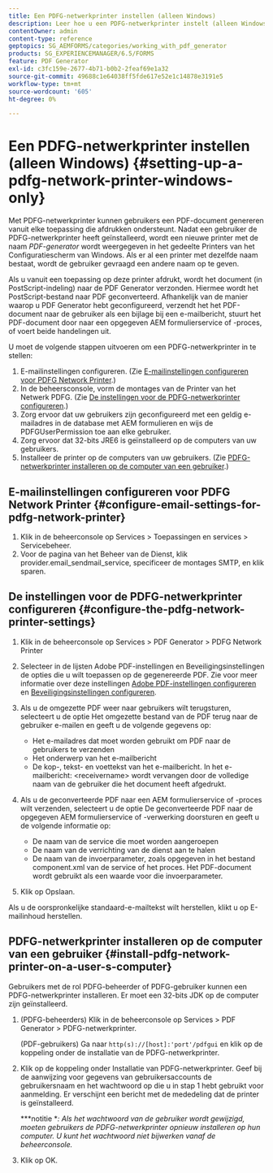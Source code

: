 ```yaml
---
title: Een PDFG-netwerkprinter instellen (alleen Windows)
description: Leer hoe u een PDFG-netwerkprinter instelt (alleen Windows)
contentOwner: admin
content-type: reference
geptopics: SG_AEMFORMS/categories/working_with_pdf_generator
products: SG_EXPERIENCEMANAGER/6.5/FORMS
feature: PDF Generator
exl-id: c3fc159e-2677-4b71-b0b2-2feaf69e1a32
source-git-commit: 49688c1e64038ff5fde617e52e1c14878e3191e5
workflow-type: tm+mt
source-wordcount: '605'
ht-degree: 0%

---
```


# Een PDFG-netwerkprinter instellen (alleen Windows) {#setting-up-a-pdfg-network-printer-windows-only}

Met PDFG-netwerkprinter kunnen gebruikers een PDF-document genereren vanuit elke toepassing die afdrukken ondersteunt. Nadat een gebruiker de PDFG-netwerkprinter heeft geïnstalleerd, wordt een nieuwe printer met de naam *PDF-generator* wordt weergegeven in het gedeelte Printers van het Configuratiescherm van Windows. Als er al een printer met dezelfde naam bestaat, wordt de gebruiker gevraagd een andere naam op te geven.

Als u vanuit een toepassing op deze printer afdrukt, wordt het document (in PostScript-indeling) naar de PDF Generator verzonden. Hiermee wordt het PostScript-bestand naar PDF geconverteerd. Afhankelijk van de manier waarop u PDF Generator hebt geconfigureerd, verzendt het het PDF-document naar de gebruiker als een bijlage bij een e-mailbericht, stuurt het PDF-document door naar een opgegeven AEM formulierservice of -proces, of voert beide handelingen uit.

U moet de volgende stappen uitvoeren om een PDFG-netwerkprinter in te stellen:

1. E-mailinstellingen configureren. (Zie [E-mailinstellingen configureren voor PDFG Network Printer](setting-pdfg-network-printer-windows.md#configure-email-settings-for-pdfg-network-printer).)
1. In de beheersconsole, vorm de montages van de Printer van het Netwerk PDFG. (Zie [De instellingen voor de PDFG-netwerkprinter configureren](setting-pdfg-network-printer-windows.md#configure-the-pdfg-network-printer-settings).)
1. Zorg ervoor dat uw gebruikers zijn geconfigureerd met een geldig e-mailadres in de database met AEM formulieren en wijs de PDFGUserPermission toe aan elke gebruiker. <!-- Fix broken link See Setting up and organizing users -->
1. Zorg ervoor dat 32-bits JRE6 is geïnstalleerd op de computers van uw gebruikers.
1. Installeer de printer op de computers van uw gebruikers. (Zie [PDFG-netwerkprinter installeren op de computer van een gebruiker](setting-pdfg-network-printer-windows.md#install-pdfg-network-printer-on-a-user-s-computer).)

## E-mailinstellingen configureren voor PDFG Network Printer {#configure-email-settings-for-pdfg-network-printer}

1. Klik in de beheerconsole op Services > Toepassingen en services > Servicebeheer.
1. Voor de pagina van het Beheer van de Dienst, klik provider.email_sendmail_service, specificeer de montages SMTP, en klik sparen.

## De instellingen voor de PDFG-netwerkprinter configureren {#configure-the-pdfg-network-printer-settings}

1. Klik in de beheerconsole op Services > PDF Generator > PDFG Network Printer
1. Selecteer in de lijsten Adobe PDF-instellingen en Beveiligingsinstellingen de opties die u wilt toepassen op de gegenereerde PDF. Zie voor meer informatie over deze instellingen [Adobe PDF-instellingen configureren](/help/forms/using/admin-help/configuring-pdf-settings.md#configuring-adobe-pdf-settings) en [Beveiligingsinstellingen configureren](/help/forms/using/admin-help/configuring-security-settings.md#configuring-security-settings).
1. Als u de omgezette PDF weer naar gebruikers wilt terugsturen, selecteert u de optie Het omgezette bestand van de PDF terug naar de gebruiker e-mailen en geeft u de volgende gegevens op:

   * Het e-mailadres dat moet worden gebruikt om PDF naar de gebruikers te verzenden
   * Het onderwerp van het e-mailbericht
   * De kop-, tekst- en voettekst van het e-mailbericht. In het e-mailbericht: &lt;receivername> wordt vervangen door de volledige naam van de gebruiker die het document heeft afgedrukt.

1. Als u de geconverteerde PDF naar een AEM formulierservice of -proces wilt verzenden, selecteert u de optie De geconverteerde PDF naar de opgegeven AEM formulierservice of -verwerking doorsturen en geeft u de volgende informatie op:

   * De naam van de service die moet worden aangeroepen
   * De naam van de verrichting van de dienst aan te halen
   * De naam van de invoerparameter, zoals opgegeven in het bestand component.xml van de service of het proces. Het PDF-document wordt gebruikt als een waarde voor die invoerparameter.

1. Klik op Opslaan.

Als u de oorspronkelijke standaard-e-mailtekst wilt herstellen, klikt u op E-mailinhoud herstellen.

## PDFG-netwerkprinter installeren op de computer van een gebruiker {#install-pdfg-network-printer-on-a-user-s-computer}

Gebruikers met de rol PDFG-beheerder of PDFG-gebruiker kunnen een PDFG-netwerkprinter installeren. Er moet een 32-bits JDK op de computer zijn geïnstalleerd.

1. (PDFG-beheerders) Klik in de beheerconsole op Services > PDF Generator > PDFG-netwerkprinter.

   (PDF-gebruikers) Ga naar `http(s)://[host]:'port'/pdfgui` en klik op de koppeling onder de installatie van de PDFG-netwerkprinter.

1. Klik op de koppeling onder Installatie van PDFG-netwerkprinter. Geef bij de aanwijzing voor gegevens van gebruikersaccounts de gebruikersnaam en het wachtwoord op die u in stap 1 hebt gebruikt voor aanmelding. Er verschijnt een bericht met de mededeling dat de printer is geïnstalleerd.

   ***notitie **: Als het wachtwoord van de gebruiker wordt gewijzigd, moeten gebruikers de PDFG-netwerkprinter opnieuw installeren op hun computer. U kunt het wachtwoord niet bijwerken vanaf de beheerconsole.*

1. Klik op OK.
